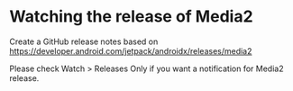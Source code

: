 # Watching the release of Media2

Create a GitHub release notes based on https://developer.android.com/jetpack/androidx/releases/media2

Please check Watch > Releases Only if you want a notification for Media2 release.
